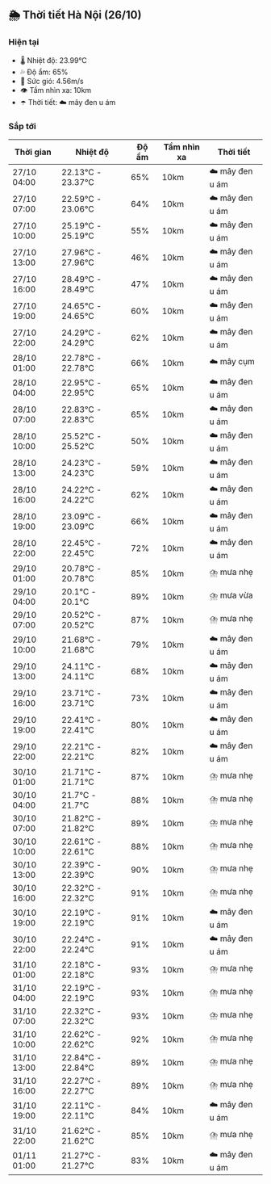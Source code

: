 ## 🌦️ Thời tiết Hà Nội (26/10)

### Hiện tại

- 🌡️ Nhiệt độ: 23.99℃
- 💦 Độ ẩm: 65%
- 💨 Sức gió: 4.56m/s
- 👁️ Tầm nhìn xa: 10km
- ☂️ Thời tiết: ☁️ mây đen u ám

### Sắp tới

| Thời gian | Nhiệt độ | Độ ẩm | Tầm nhìn xa | Thời tiết |
| --- | --- | --- | --- | --- |
| 27/10 04:00 | 22.13℃ - 23.37℃ | 65% | 10km | ☁️ mây đen u ám |
| 27/10 07:00 | 22.59℃ - 23.06℃ | 64% | 10km | ☁️ mây đen u ám |
| 27/10 10:00 | 25.19℃ - 25.19℃ | 55% | 10km | ☁️ mây đen u ám |
| 27/10 13:00 | 27.96℃ - 27.96℃ | 46% | 10km | ☁️ mây đen u ám |
| 27/10 16:00 | 28.49℃ - 28.49℃ | 47% | 10km | ☁️ mây đen u ám |
| 27/10 19:00 | 24.65℃ - 24.65℃ | 60% | 10km | ☁️ mây đen u ám |
| 27/10 22:00 | 24.29℃ - 24.29℃ | 62% | 10km | ☁️ mây đen u ám |
| 28/10 01:00 | 22.78℃ - 22.78℃ | 66% | 10km | ☁️ mây cụm |
| 28/10 04:00 | 22.95℃ - 22.95℃ | 65% | 10km | ☁️ mây đen u ám |
| 28/10 07:00 | 22.83℃ - 22.83℃ | 65% | 10km | ☁️ mây đen u ám |
| 28/10 10:00 | 25.52℃ - 25.52℃ | 50% | 10km | ☁️ mây đen u ám |
| 28/10 13:00 | 24.23℃ - 24.23℃ | 59% | 10km | ☁️ mây đen u ám |
| 28/10 16:00 | 24.22℃ - 24.22℃ | 62% | 10km | ☁️ mây đen u ám |
| 28/10 19:00 | 23.09℃ - 23.09℃ | 66% | 10km | ☁️ mây đen u ám |
| 28/10 22:00 | 22.45℃ - 22.45℃ | 72% | 10km | ☁️ mây đen u ám |
| 29/10 01:00 | 20.78℃ - 20.78℃ | 85% | 10km | ⛈️ mưa nhẹ |
| 29/10 04:00 | 20.1℃ - 20.1℃ | 89% | 10km | ⛈️ mưa vừa |
| 29/10 07:00 | 20.52℃ - 20.52℃ | 87% | 10km | ⛈️ mưa nhẹ |
| 29/10 10:00 | 21.68℃ - 21.68℃ | 79% | 10km | ☁️ mây đen u ám |
| 29/10 13:00 | 24.11℃ - 24.11℃ | 68% | 10km | ☁️ mây đen u ám |
| 29/10 16:00 | 23.71℃ - 23.71℃ | 73% | 10km | ☁️ mây đen u ám |
| 29/10 19:00 | 22.41℃ - 22.41℃ | 80% | 10km | ☁️ mây đen u ám |
| 29/10 22:00 | 22.21℃ - 22.21℃ | 82% | 10km | ☁️ mây đen u ám |
| 30/10 01:00 | 21.71℃ - 21.71℃ | 87% | 10km | ⛈️ mưa nhẹ |
| 30/10 04:00 | 21.7℃ - 21.7℃ | 88% | 10km | ⛈️ mưa nhẹ |
| 30/10 07:00 | 21.82℃ - 21.82℃ | 89% | 10km | ⛈️ mưa nhẹ |
| 30/10 10:00 | 22.61℃ - 22.61℃ | 88% | 10km | ⛈️ mưa nhẹ |
| 30/10 13:00 | 22.39℃ - 22.39℃ | 90% | 10km | ⛈️ mưa nhẹ |
| 30/10 16:00 | 22.32℃ - 22.32℃ | 91% | 10km | ⛈️ mưa nhẹ |
| 30/10 19:00 | 22.19℃ - 22.19℃ | 91% | 10km | ☁️ mây đen u ám |
| 30/10 22:00 | 22.24℃ - 22.24℃ | 91% | 10km | ☁️ mây đen u ám |
| 31/10 01:00 | 22.18℃ - 22.18℃ | 93% | 10km | ⛈️ mưa nhẹ |
| 31/10 04:00 | 22.19℃ - 22.19℃ | 93% | 10km | ⛈️ mưa nhẹ |
| 31/10 07:00 | 22.32℃ - 22.32℃ | 93% | 10km | ⛈️ mưa nhẹ |
| 31/10 10:00 | 22.62℃ - 22.62℃ | 92% | 10km | ⛈️ mưa nhẹ |
| 31/10 13:00 | 22.84℃ - 22.84℃ | 89% | 10km | ⛈️ mưa nhẹ |
| 31/10 16:00 | 22.27℃ - 22.27℃ | 89% | 10km | ⛈️ mưa nhẹ |
| 31/10 19:00 | 22.11℃ - 22.11℃ | 84% | 10km | ☁️ mây đen u ám |
| 31/10 22:00 | 21.62℃ - 21.62℃ | 85% | 10km | ⛈️ mưa nhẹ |
| 01/11 01:00 | 21.27℃ - 21.27℃ | 83% | 10km | ☁️ mây đen u ám |
